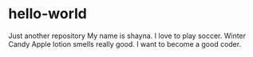 # hello-world
Just another repository
My name is shayna. I love to play soccer. Winter Candy Apple lotion smells really good. I want to become a good coder. 
